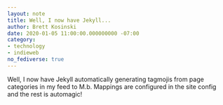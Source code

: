 ```yaml
---
layout: note
title: Well, I now have Jekyll...
author: Brett Kosinski
date: 2020-01-05 11:00:00.000000000 -07:00
category:
- technology
- indieweb
no_fediverse: true
---
```

Well, I now have Jekyll automatically generating tagmojis from page categories in my feed to M.b.   Mappings are configured in the site config and the rest is automagic!
